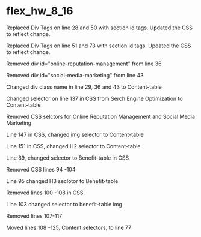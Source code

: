 # flex_hw_8_16

Replaced Div Tags on line 28 and 50 with section id tags. Updated the CSS to reflect change.

Replaced Div Tags on line 51 and 73 with section id tags. Updated the CSS to reflect change.

Removed div id="online-reputation-management" from line 36

Removed div id="social-media-marketing" from line 43

Changed div class name in line 29, 36 and 43 to Content-table

Changed selector on line 137 in CSS from Serch Engine Optimization to Content-table

Removed CSS selctors for Online Reputation Management and Social Media Marketing

Line 147 in CSS, changed img selector to Content-table

Line 151 in CSS, changed H2 selector to Content-table

Line 89, changed selector to Benefit-table in CSS

Removed CSS lines 94 -104

Line 95 changed H3 seclotor to Benefit-table

Removed lines 100 -108 in CSS.

Line 103 changed selector to benefit-table img

Removed lines 107-117

Moved lines 108 -125, Content selectors, to line 77